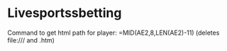 # Livesportssbetting

Command to get html path for player: =MID(AE2,8,LEN(AE2)-11) (deletes file:/// and .htm)
